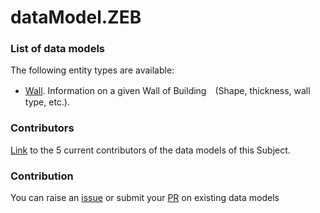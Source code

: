 # dataModel.ZEB

### List of data models

The following entity types are available:
- [Wall](https://github.com/smart-data-models/dataModel.ZEB/blob/master/Wall/README.md). Information on a given Wall of Building　(Shape, thickness, wall type, etc.).



### Contributors
[Link](https://github.com/smart-data-models/dataModel.ZEB/blob/master/CONTRIBUTORS.yaml) to the 5 current contributors of the data models of this Subject.


### Contribution
You can raise an [issue](https://github.com/smart-data-models/dataModel.ZEB/issues) or submit your [PR](https://github.com/smart-data-models/dataModel.ZEB/pulls) on existing data models

